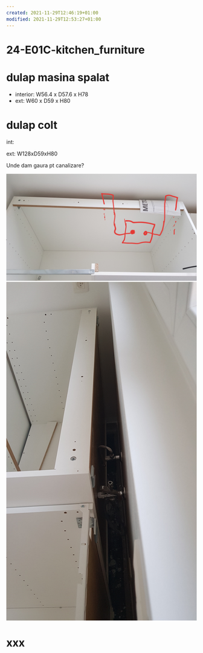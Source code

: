```yaml
---
created: 2021-11-29T12:46:19+01:00
modified: 2021-11-29T12:53:27+01:00
---
```


# 24-E01C-kitchen_furniture

# dulap masina spalat
- interior: W56.4 x D57.6 x H78
- ext: W60 x D59 x H80

# dulap colt 
int: 

ext: W128xD59xH80

Unde dam gaura pt canalizare?

![Image](./852b9bea7d87879d3abf640d0b731e06.jpg)![Image](./c8130ebb8c66fcad59bfe6552f991034.jpg)

# xxx
